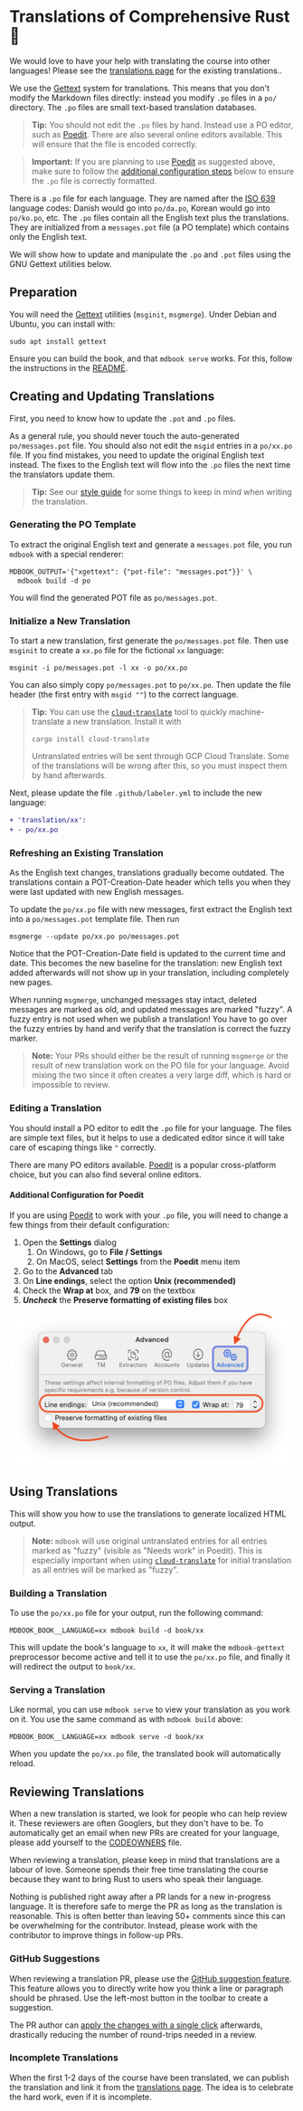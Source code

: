 # Translations of Comprehensive Rust 🦀

We would love to have your help with translating the course into other
languages! Please see the [translations page] for the existing translations..

[translations page]: https://google.github.io/comprehensive-rust/running-the-course/translations.html

We use the [Gettext] system for translations. This means that you don't modify
the Markdown files directly: instead you modify `.po` files in a `po/`
directory. The `.po` files are small text-based translation databases.

> **Tip:** You should not edit the `.po` files by hand. Instead use a PO editor,
> such as [Poedit](https://poedit.net/). There are also several online editors
> available. This will ensure that the file is encoded correctly.

> **Important:** If you are planning to use [Poedit](https://poedit.net/) as
> suggested above, make sure to follow the
> [additional configuration steps](#Additional-Configuration-for-Poedit) below
> to ensure the `.po` file is correctly formatted.

There is a `.po` file for each language. They are named after the [ISO 639]
language codes: Danish would go into `po/da.po`, Korean would go into
`po/ko.po`, etc. The `.po` files contain all the English text plus the
translations. They are initialized from a `messages.pot` file (a PO template)
which contains only the English text.

We will show how to update and manipulate the `.po` and `.pot` files using the
GNU Gettext utilities below.

[Gettext]: https://www.gnu.org/software/gettext/manual/html_node/index.html
[ISO 639]: https://en.wikipedia.org/wiki/List_of_ISO_639-1_codes

## Preparation

You will need the [Gettext] utilities (`msginit`, `msgmerge`). Under Debian and
Ubuntu, you can install with:

```shell
sudo apt install gettext
```

Ensure you can build the book, and that `mdbook serve` works. For this, follow
the instructions in the [README](README.md).

## Creating and Updating Translations

First, you need to know how to update the `.pot` and `.po` files.

As a general rule, you should never touch the auto-generated `po/messages.pot`
file. You should also not edit the `msgid` entries in a `po/xx.po` file. If you
find mistakes, you need to update the original English text instead. The fixes
to the English text will flow into the `.po` files the next time the translators
update them.

> **Tip:** See our [style guide](STYLE.md) for some things to keep in mind when
> writing the translation.

### Generating the PO Template

To extract the original English text and generate a `messages.pot` file, you run
`mdbook` with a special renderer:

```shell
MDBOOK_OUTPUT='{"xgettext": {"pot-file": "messages.pot"}}' \
  mdbook build -d po
```

You will find the generated POT file as `po/messages.pot`.

### Initialize a New Translation

To start a new translation, first generate the `po/messages.pot` file. Then use
`msginit` to create a `xx.po` file for the fictional `xx` language:

```shell
msginit -i po/messages.pot -l xx -o po/xx.po
```

You can also simply copy `po/messages.pot` to `po/xx.po`. Then update the file
header (the first entry with `msgid ""`) to the correct language.

> **Tip:** You can use the
> [`cloud-translate`](https://github.com/mgeisler/cloud-translate) tool to
> quickly machine-translate a new translation. Install it with
>
> ```shell
> cargo install cloud-translate
> ```
>
> Untranslated entries will be sent through GCP Cloud Translate. Some of the
> translations will be wrong after this, so you must inspect them by hand
> afterwards.

Next, please update the file `.github/labeler.yml` to include the new language:

```diff
+ 'translation/xx':
+ - po/xx.po
```

### Refreshing an Existing Translation

As the English text changes, translations gradually become outdated. The
translations contain a POT-Creation-Date header which tells you when they were
last updated with new English messages.

To update the `po/xx.po` file with new messages, first extract the English text
into a `po/messages.pot` template file. Then run

```shell
msgmerge --update po/xx.po po/messages.pot
```

Notice that the POT-Creation-Date field is updated to the current time and date.
This becomes the new baseline for the translation: new English text added
afterwards will not show up in your translation, including completely new pages.

When running `msgmerge`, unchanged messages stay intact, deleted messages are
marked as old, and updated messages are marked "fuzzy". A fuzzy entry is not
used when we publish a translation! You have to go over the fuzzy entries by
hand and verify that the translation is correct the fuzzy marker.

> **Note:** Your PRs should either be the result of running `msgmerge` or the
> result of new translation work on the PO file for your language. Avoid mixing
> the two since it often creates a very large diff, which is hard or impossible
> to review.

### Editing a Translation

You should install a PO editor to edit the `.po` file for your language. The
files are simple text files, but it helps to use a dedicated editor since it
will take care of escaping things like `"` correctly.

There are many PO editors available. [Poedit](https://poedit.net/) is a popular
cross-platform choice, but you can also find several online editors.

#### Additional Configuration for Poedit

If you are using [Poedit](https://poedit.net/) to work with your `.po` file, you
will need to change a few things from their default configuration:

1. Open the **Settings** dialog
   1. On Windows, go to **File / Settings**
   1. On MacOS, select **Settings** from the **Poedit** menu item
1. Go to the **Advanced** tab
1. On **Line endings**, select the option **Unix (recommended)**
1. Check the **Wrap at** box, and **79** on the textbox
1. _**Uncheck**_ the **Preserve formatting of existing files** box

![Poedit Screenshot](poedit-screenshot.png)

## Using Translations

This will show you how to use the translations to generate localized HTML
output.

> **Note:** `mdbook` will use original untranslated entries for all entries
> marked as "fuzzy" (visible as "Needs work" in Poedit). This is especially
> important when using
> [`cloud-translate`](https://github.com/mgeisler/cloud-translate) for initial
> translation as all entries will be marked as "fuzzy".

### Building a Translation

To use the `po/xx.po` file for your output, run the following command:

```shell
MDBOOK_BOOK__LANGUAGE=xx mdbook build -d book/xx
```

This will update the book's language to `xx`, it will make the `mdbook-gettext`
preprocessor become active and tell it to use the `po/xx.po` file, and finally
it will redirect the output to `book/xx`.

### Serving a Translation

Like normal, you can use `mdbook serve` to view your translation as you work on
it. You use the same command as with `mdbook build` above:

```shell
MDBOOK_BOOK__LANGUAGE=xx mdbook serve -d book/xx
```

When you update the `po/xx.po` file, the translated book will automatically
reload.

## Reviewing Translations

When a new translation is started, we look for people who can help review it.
These reviewers are often Googlers, but they don't have to be. To automatically
get an email when new PRs are created for your language, please add yourself to
the [CODEOWNERS] file.

When reviewing a translation, please keep in mind that translations are a labour
of love. Someone spends their free time translating the course because they want
to bring Rust to users who speak their language.

Nothing is published right away after a PR lands for a new in-progress language.
It is therefore safe to merge the PR as long as the translation is reasonable.
This is often better than leaving 50+ comments since this can be overwhelming
for the contributor. Instead, please work with the contributor to improve things
in follow-up PRs.

### GitHub Suggestions

When reviewing a translation PR, please use the
[GitHub suggestion feature](https://docs.github.com/en/pull-requests/collaborating-with-pull-requests/reviewing-changes-in-pull-requests/commenting-on-a-pull-request).
This feature allows you to directly write how you think a line or paragraph
should be phrased. Use the left-most button in the toolbar to create a
suggestion.

The PR author can
[apply the changes with a single click](https://docs.github.com/en/pull-requests/collaborating-with-pull-requests/reviewing-changes-in-pull-requests/incorporating-feedback-in-your-pull-request)
afterwards, drastically reducing the number of round-trips needed in a review.

### Incomplete Translations

When the first 1-2 days of the course have been translated, we can publish the
translation and link it from the [translations page]. The idea is to celebrate
the hard work, even if it is incomplete.

[CODEOWNERS]: https://github.com/google/comprehensive-rust/blob/main/.github/CODEOWNERS

